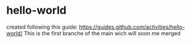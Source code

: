 # hello-world
created following this guide: https://guides.github.com/activities/hello-world/
This is the first branche of the main wich will soon me merged 
